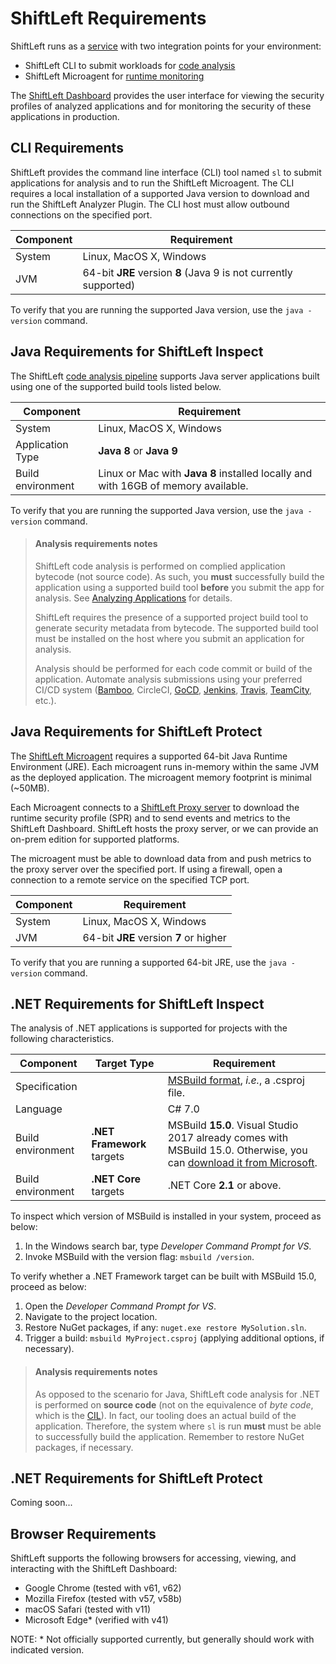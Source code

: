 # ShiftLeft Requirements

ShiftLeft runs as a [service](https://en.wikipedia.org/wiki/Software_as_a_service) with two integration points for your environment:

- ShiftLeft CLI to submit workloads for [code analysis](doc:intro#section-code-analysis)
- ShiftLeft Microagent for [runtime monitoring](doc:intro#section-runtime-monitoring)

The [ShiftLeft Dashboard](doc:dashboard) provides the user interface for viewing the security profiles of analyzed applications and for monitoring the security of these applications in production.

## CLI Requirements

ShiftLeft provides the command line interface (CLI) tool named `sl` to submit applications for analysis and to run the ShiftLeft Microagent. The CLI requires a local installation of a supported Java version to download and run the ShiftLeft Analyzer Plugin. The CLI host must allow outbound connections on the specified port.

Component | Requirement
--- | ---
System | Linux, MacOS X, Windows
JVM | 64-bit **JRE** version **8** (Java 9 is not currently supported)

To verify that you are running the supported Java version, use the `java -version` command.

## Java Requirements for ShiftLeft Inspect

The ShiftLeft [code analysis pipeline](doc:intro#section-code-analysis) supports Java server applications built using one of the supported build tools listed below.

Component | Requirement
--- | ---
System | Linux, MacOS X, Windows
Application Type | **Java 8** or **Java 9**
Build environment | Linux or Mac with **Java 8** installed locally and with 16GB of memory available.

To verify that you are running the supported Java version, use the `java -version` command.

> #### Analysis requirements notes
>
> ShiftLeft code analysis is performed on complied application bytecode (not source code). As such, you **must** successfully build the application using a supported build tool **before** you submit the app for analysis. See [Analyzing Applications](doc:analyze) for details.
>
> ShiftLeft requires the presence of a supported project build tool to generate security metadata from bytecode. The supported build tool must be installed on the host where you submit an application for analysis.
>
> Analysis should be performed for each code commit or build of the application. Automate analysis submissions using your preferred CI/CD system ([Bamboo](doc:bamboo), CircleCI, [GoCD](doc:gocd), [Jenkins](../integrating-with-shiftleft/integrating-jenkins-builds/integrating-jenkins-builds.md), [Travis](doc:travis), [TeamCity](doc:teamcity), etc.).

## Java Requirements for ShiftLeft Protect

The [ShiftLeft Microagent](doc:run) requires a supported 64-bit Java Runtime Environment (JRE). Each microagent runs in-memory within the same JVM as the deployed application. The microagent memory footprint is minimal (~50MB). 

Each Microagent connects to a [ShiftLeft Proxy server](doc:intro) to download the runtime security profile (SPR) and to send events and metrics to the ShiftLeft Dashboard. ShiftLeft hosts the proxy server, or we can provide an on-prem edition for supported platforms.

The microagent must be able to download data from and push metrics to the proxy server over the specified port. If using a firewall, open a connection to a remote service on the specified TCP port.

Component | Requirement
--- | ---
System | Linux, MacOS X, Windows
JVM | 64-bit **JRE** version **7** or higher

To verify that you are running a supported 64-bit JRE, use the `java -version` command.

## .NET Requirements for ShiftLeft Inspect

The analysis of .NET applications is supported for projects with the following characteristics.

Component | Target Type | Requirement
--- | --- | ---
Specification | | [MSBuild format](https://docs.microsoft.com/en-us/visualstudio/msbuild/msbuild?view=vs-2017), *i.e.*, a .csproj file.
Language | | C# 7.0
Build environment | **.NET Framework** targets | MSBuild **15.0**. Visual Studio 2017 already comes with MSBuild 15.0. Otherwise, you can [download it from Microsoft](https://visualstudio.microsoft.com/thank-you-downloading-visual-studio/?sku=BuildTools&rel=15).
Build environment | **.NET Core** targets | .NET Core **2.1** or above.

To inspect which version of MSBuild is installed in your system, proceed as below:

1. In the Windows search bar, type *Developer Command Prompt for VS*.
2. Invoke MSBuild with the version flag: `msbuild /version`.

To verify whether a .NET Framework target can be built with MSBuild 15.0, proceed as below:

1. Open the *Developer Command Prompt for VS*.
2. Navigate to the project location.
3. Restore NuGet packages, if any: `nuget.exe restore MySolution.sln`.
3. Trigger a build: `msbuild MyProject.csproj` (applying additional options, if necessary).

> #### Analysis requirements notes
>
> As opposed to the scenario for Java, ShiftLeft code analysis for .NET is performed on **source code** (not on the equivalence of *byte code*, which is the [CIL](https://en.wikipedia.org/wiki/Common_Intermediate_Language)). In fact, our tooling does an actual build of the application. Therefore, the system where `sl` is run **must** must be able to successfully build the application. Remember to restore NuGet packages, if necessary.

## .NET Requirements for ShiftLeft Protect

Coming soon...

## Browser Requirements

ShiftLeft supports the following browsers for accessing, viewing, and interacting with the ShiftLeft Dashboard:

- Google Chrome (tested with v61, v62)
- Mozilla Firefox (tested with v57, v58b)
- macOS Safari (tested with v11)
- Microsoft Edge* (verified with v41)

NOTE: * Not officially supported currently, but generally should work with indicated version.
